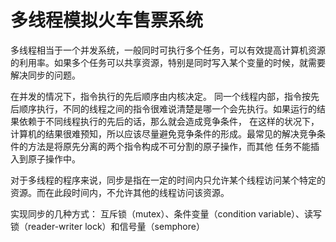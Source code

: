 # 多线程模拟火车售票系统

多线程相当于一个并发系统，一般同时可执行多个任务，可以有效提高计算机资源的利用率。如果多个任务可以共享资源，特别是同时写入某个变量的时候，就需要解决同步的问题。

在并发的情况下，指令执行的先后顺序由内核决定。
同一个线程内部，指令按先后顺序执行，不同的线程之间的指令很难说清楚是哪一个会先执行。如果运行的结果依赖于不同线程执行的先后的话，那么就会造成竞争条件，
在这样的状况下，计算机的结果很难预知，所以应该尽量避免竞争条件的形成。最常见的解决竞争条件的方法是将原先分离的两个指令构成不可分割的原子操作，而其他
任务不能插入到原子操作中。

对于多线程的程序来说，同步是指在一定的时间内只允许某个线程访问某个特定的资源。而在此段时间内，不允许其他的线程访问该资源。

实现同步的几种方式：
     互斥锁（mutex）、条件变量（condition variable）、读写锁（reader-writer lock）和信号量（semphore）

